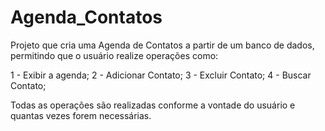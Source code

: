# Agenda_Contatos
Projeto que cria uma Agenda de Contatos a partir de um banco de dados, permitindo que o usuário realize operações como:

1 - Exibir a agenda;
2 - Adicionar Contato;
3 - Excluir Contato;
4 - Buscar Contato;

Todas as operações são realizadas conforme a vontade do usuário e quantas vezes forem necessárias.
